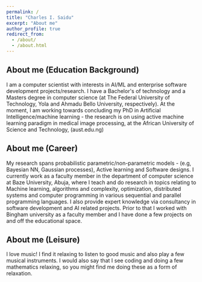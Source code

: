 ```yaml
---
permalink: /
title: "Charles I. Saidu"
excerpt: "About me"
author_profile: true
redirect_from: 
  - /about/
  - /about.html
---
```

## About me (Education Background)
I am a computer scientist with interests in AI/ML and enterprise software development projects/research. I have a Bachelor's of technology and a Masters degree in computer science (at The Federal University of Technology, Yola and Ahmadu Bello University, respectively). At the moment, I am working towards concluding my PhD in Artificial Intelligence/machine learning - the research is on using active machine learning paradigm in medical image processing, at the African University of Science and Technology, (aust.edu.ng)

## About me (Career)
My research spans probabilistic parametric/non-parametric models - (e.g, Bayesian NN, Gaussian processes), Active learning and Software designs.
I currently work as a faculty member in the department of computer science at Baze University, Abuja, where I teach and do research in topics relating to Machine learning, algorithms and complexity, optimization, distributed systems and computer programming in various sequential and parallel programming languages. I also provide expert knowledge via consultancy in software development and AI related projects. Prior to that I worked with Bingham university as a faculty member and I have done a few projects on and off the educational space.

## About me (Leisure)
I love music! I find it relaxing to listen to good music and also play a few musical instruments. I would also say that I see coding and doing a few mathematics  relaxing, so you might find me doing these as a form of relaxation.
